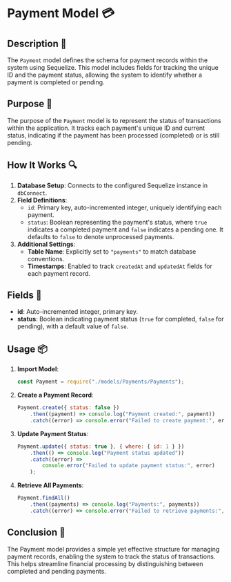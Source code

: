 # Payment Model 💳

## Description 📝

The `Payment` model defines the schema for payment records within the system using Sequelize.
This model includes fields for tracking the unique ID and the payment status, allowing the system to identify whether a payment is completed or pending.

## Purpose 🎯

The purpose of the `Payment` model is to represent the status of transactions within the application.
It tracks each payment's unique ID and current status, indicating if the payment has been processed (completed) or is still pending.

## How It Works 🔍

1. **Database Setup**: Connects to the configured Sequelize instance in `dbConnect`.
2. **Field Definitions**:
    - `id`: Primary key, auto-incremented integer, uniquely identifying each payment.
    - `status`: Boolean representing the payment's status, where `true` indicates a completed payment and `false` indicates a pending one.
      It defaults to `false` to denote unprocessed payments.
3. **Additional Settings**:
    - **Table Name**: Explicitly set to `"payments"` to match database conventions.
    - **Timestamps**: Enabled to track `createdAt` and `updatedAt` fields for each payment record.

## Fields 📜

-   **id**: Auto-incremented integer, primary key.
-   **status**: Boolean indicating payment status (`true` for completed, `false` for pending), with a default value of `false`.

## Usage 📦

1. **Import Model**:
    ```javascript
    const Payment = require("./models/Payments/Payments");
    ```
2. **Create a Payment Record**:
    ```javascript
    Payment.create({ status: false })
        .then((payment) => console.log("Payment created:", payment))
        .catch((error) => console.error("Failed to create payment:", error));
    ```
3. **Update Payment Status**:
    ```javascript
    Payment.update({ status: true }, { where: { id: 1 } })
        .then(() => console.log("Payment status updated"))
        .catch((error) =>
            console.error("Failed to update payment status:", error)
        );
    ```
4. **Retrieve All Payments**:
    ```javascript
    Payment.findAll()
        .then((payments) => console.log("Payments:", payments))
        .catch((error) => console.error("Failed to retrieve payments:", error));
    ```

## Conclusion 🚀

The Payment model provides a simple yet effective structure for managing payment records, enabling the system to track the status of transactions.
This helps streamline financial processing by distinguishing between completed and pending payments.
